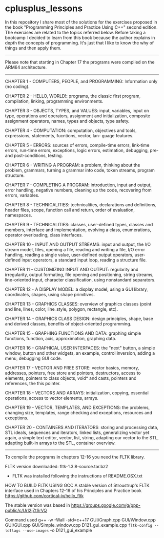 # cplusplus_lessons

In this repository I share most of the solutions for the exercises proposed in the book "Programming Principles and Practice Using C++" second edition. The exercises are related to the topics referred below. Before taking a bootcamp I decided to learn from this book because the author explains in depth the concepts of programming. It's just that I like to know the why of things and then apply them.

***********************
Please note that starting in Chapter 17 the programs were compiled on the ARM64 architecture.
***********************


CHAPTER 1 - COMPUTERS, PEOPLE, and PROGRAMMING: Information only (no coding).

CHAPTER 2 - HELLO, WORLD!: programs, the classic first program, compilation, linking, programming environments.

CHAPTER 3 - OBJECTS, TYPES, and VALUES: input, variables, input on type, operations and operators, assignment
and initialization, composite assignment operators, names, types and objects, type safety.

CHAPTER 4 - COMPUTATION: computation, objectives and tools, expressions, statements, fucntions, vector, lan-
guage features.

CHAPTER 5 - ERRORS: sources of errors, compile-time errors, link-time errors, run-time errors, exceptions,
logic errors, estimation, debugging, pre- and post-conditions, testing.

CHAPTER 6 - WRITING A PROGRAM: a problem, thinking about the problem, grammars, turning a grammar into code,
token streams, program structure.

CHAPTER 7 - COMPLETING A PROGRAM: introduction, input and output, error handling, negative numbers, cleaning
up the code, recovering from errors, variables.

CHAPTER 8 - TECHNICALITIES: technicalities, declarations and definitions, header files, scope, function call
and return, order of evaluation, namespaces.

CHAPTER 9 - TECHNICALITIES: classes, user-defined types, classes and members, interface and implementation,
evolving a class, enumerations, operator overloading, class interfaces.

CHAPTER 10 - INPUT AND OUTPUT STREAMS: input and output, the I/O stream model, files, opening a file, reading
and writing a file, I/O error handling, reading a single value, user-defined output operators, user-defined 
input operators, a standard input loop, reading a structure file.

CHAPTER 11 - CUSTOMIZING INPUT AND OUTPUT: regularity and irregularity, output formating, file opening and
positioning, string streams, line-oriented input, character classification, using nonstandard separators.

CHAPTER 12 - A DISPLAY MODEL: a display model, using a GUI library, coordinates, shapes, using shape 
primitives.

CHAPTER 13 - GRAPHICS CLASSES: overview of graphics classes (point and line, lines, color, line_style,
polygon, rectangle, etc).

CHAPTER 14 - GRAPHICS CLASS DESIGN: design principles, shape, base and derived classes, benefits of
object-oriented programming.

CHAPTER 15 - GRAPHING FUNCTIONS AND DATA: graphing simple functions, function, axis, approximation, graphing
data.

CHAPTER 16 - GRAPHICAL USER INTERFACES: the "next" button, a simple window, button and other widgets, an
example, control inversion, adding a menu, debugging GUI code.

CHAPTER 17 - VECTOR AND FREE STORE: vector basics, memory, addresses, pointers, free store and pointers,
destructors, access to elements, pointers to class objects, void* and casts, pointers and references, the
this pointer.

CHAPTER 18 - VECTORS AND ARRAYS: initialization, copying, essential operations, access to vector elements,
arrays.

CHAPTER 19 - VECTOR, TEMPLATES, AND EXCEPTIONS: the problems, changing size, templates, range checking and
exceptions, resources and exceptions.

CHAPTER 20 - CONTAINERS AND ITERATORS: storing and processing data, STL ideals, sequences and iterators,
linked lists, generalizing vector yet again, a simple text editor, vector, list, string, adapting our vector
to the STL, adapting built-in arrays to the STL, container overview.


------------------------------------------------------------------------------------------------------------


To compile the programs in chapters 12-16 you need the FLTK library.

FLTK version downloaded: fltk-1.3.8-source.tar.bz2

- FLTK was installed following the instructions of README.OSX.txt 

HOW TO BUILD FLTK USING GCC
A stable version of Stroustrup's FLTK interface used in Chapters 12-16 of his Principles and Practice book
https://github.com/cortical-iv/hello_fltk

The stable version was based in
https://groups.google.com/g/ppp-public/c/Url2jZtSrVQ

Command used
g++ -w -Wall -std=c++17 GUI/Graph.cpp GUI/Window.cpp GUI/GUI.cpp GUI/Simple_window.cpp D121_gui_example.cpp  `fltk-config --ldflags --use-images` -o D121_gui_example
